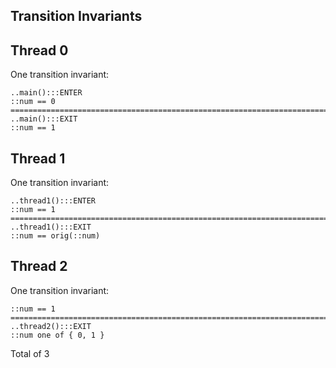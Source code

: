 ## Transition Invariants

## Thread 0

One transition invariant:

    ..main():::ENTER
    ::num == 0
    ===========================================================================
    ..main():::EXIT
    ::num == 1

## Thread 1

One transition invariant:

    ..thread1():::ENTER
    ::num == 1
    ===========================================================================
    ..thread1():::EXIT
    ::num == orig(::num)

## Thread 2

One transition invariant:

    ::num == 1
    ===========================================================================
    ..thread2():::EXIT
    ::num one of { 0, 1 }

Total of 3
